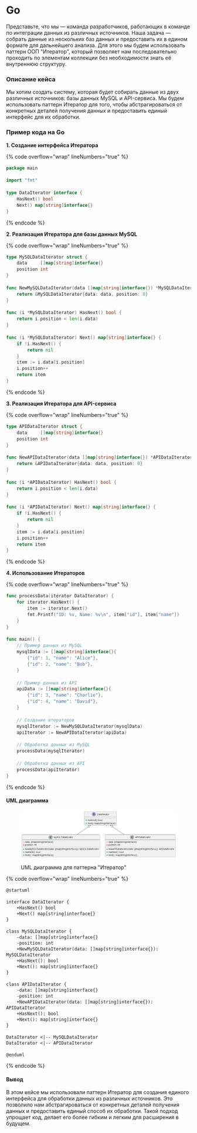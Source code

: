 # Go

Представьте, что мы — команда разработчиков, работающих в команде по интеграции данных из различных источников. Наша задача — собрать данные из нескольких баз данных и предоставить их в едином формате для дальнейшего анализа. Для этого мы будем использовать паттерн ООП "Итератор", который позволяет нам последовательно проходить по элементам коллекции без необходимости знать её внутреннюю структуру.

### Описание кейса

Мы хотим создать систему, которая будет собирать данные из двух различных источников: базы данных MySQL и API-сервиса. Мы будем использовать паттерн Итератор для того, чтобы абстрагироваться от конкретных деталей получения данных и предоставить единый интерфейс для их обработки.

### Пример кода на Go

**1. Создание интерфейса Итератора**

{% code overflow="wrap" lineNumbers="true" %}
```go
package main

import "fmt"

type DataIterator interface {
    HasNext() bool
    Next() map[string]interface{}
}
```
{% endcode %}

**2. Реализация Итератора для базы данных MySQL**

{% code overflow="wrap" lineNumbers="true" %}
```go
type MySQLDataIterator struct {
    data     []map[string]interface{}
    position int
}

func NewMySQLDataIterator(data []map[string]interface{}) *MySQLDataIterator {
    return &MySQLDataIterator{data: data, position: 0}
}

func (i *MySQLDataIterator) HasNext() bool {
    return i.position < len(i.data)
}

func (i *MySQLDataIterator) Next() map[string]interface{} {
    if !i.HasNext() {
        return nil
    }
    item := i.data[i.position]
    i.position++
    return item
}
```
{% endcode %}

**3. Реализация Итератора для API-сервиса**

{% code overflow="wrap" lineNumbers="true" %}
```go
type APIDataIterator struct {
    data     []map[string]interface{}
    position int
}

func NewAPIDataIterator(data []map[string]interface{}) *APIDataIterator {
    return &APIDataIterator{data: data, position: 0}
}

func (i *APIDataIterator) HasNext() bool {
    return i.position < len(i.data)
}

func (i *APIDataIterator) Next() map[string]interface{} {
    if !i.HasNext() {
        return nil
    }
    item := i.data[i.position]
    i.position++
    return item
}
```
{% endcode %}

**4. Использование Итераторов**

{% code overflow="wrap" lineNumbers="true" %}
```go
func processData(iterator DataIterator) {
    for iterator.HasNext() {
        item := iterator.Next()
        fmt.Printf("ID: %v, Name: %v\n", item["id"], item["name"])
    }
}

func main() {
    // Пример данных из MySQL
    mysqlData := []map[string]interface{}{
        {"id": 1, "name": "Alice"},
        {"id": 2, "name": "Bob"},
    }

    // Пример данных из API
    apiData := []map[string]interface{}{
        {"id": 3, "name": "Charlie"},
        {"id": 4, "name": "David"},
    }

    // Создание итераторов
    mysqlIterator := NewMySQLDataIterator(mysqlData)
    apiIterator := NewAPIDataIterator(apiData)

    // Обработка данных из MySQL
    processData(mysqlIterator)

    // Обработка данных из API
    processData(apiIterator)
}
```
{% endcode %}

#### UML диаграмма

<figure><img src="../../../../../.gitbook/assets/image (4) (1) (1).png" alt=""><figcaption><p>UML диаграмма для паттерна "Итератор"</p></figcaption></figure>

{% code overflow="wrap" lineNumbers="true" %}
```plantuml
@startuml

interface DataIterator {
    +HasNext() bool
    +Next() map[string]interface{}
}

class MySQLDataIterator {
    -data: []map[string]interface{}
    -position: int
    +NewMySQLDataIterator(data: []map[string]interface{}): MySQLDataIterator
    +HasNext(): bool
    +Next(): map[string]interface{}
}

class APIDataIterator {
    -data: []map[string]interface{}
    -position: int
    +NewAPIDataIterator(data: []map[string]interface{}): APIDataIterator
    +HasNext(): bool
    +Next(): map[string]interface{}
}

DataIterator <|-- MySQLDataIterator
DataIterator <|-- APIDataIterator

@enduml
```
{% endcode %}

#### Вывод

В этом кейсе мы использовали паттерн Итератор для создания единого интерфейса для обработки данных из различных источников. Это позволило нам абстрагироваться от конкретных деталей получения данных и предоставить единый способ их обработки. Такой подход упрощает код, делает его более гибким и легким для расширения в будущем.
